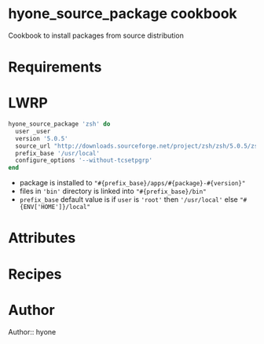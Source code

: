 # hyone_source_package cookbook

Cookbook to install packages from source distribution

# Requirements

# LWRP

```ruby
hyone_source_package 'zsh' do
  user _user
  version '5.0.5'
  source_url "http://downloads.sourceforge.net/project/zsh/zsh/5.0.5/zsh-5.0.5.tar.gz"
  prefix_base '/usr/local'
  configure_options '--without-tcsetpgrp'
end
```

- package is installed to `"#{prefix_base}/apps/#{package}-#{version}"`
- files in `'bin'` directory is linked into `"#{prefix_base}/bin"`
- `prefix_base` default value is if `user` is `'root'` then `'/usr/local'` else `"#{ENV['HOME']}/local"`

# Attributes

# Recipes

# Author

Author:: hyone
